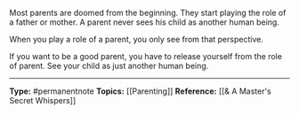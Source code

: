 Most parents are doomed from the beginning. They start playing the role of a father or mother. A parent never sees his child as another human being. 

When you play a role of a parent, you only see from that perspective. 

If you want to be a good parent, you have to release yourself from the role of parent. See your child as just another human being. 


----
**Type:** #permanentnote 
**Topics:** [[Parenting]]
**Reference:** [[& A Master's Secret Whispers]]

